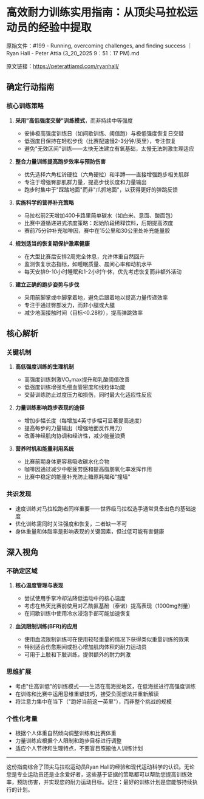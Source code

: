# 高效耐力训练实用指南：从顶尖马拉松运动员的经验中提取

原始文件：#199 - Running, overcoming challenges, and finding success ｜ Ryan Hall - Peter Attia (3_20_2025 9：51：17 PM).md

原文链接：https://peterattiamd.com/ryanhall/

## 确定行动指南

### 核心训练策略
1. **采用"高低强度交替"训练模式**，而非持续中等强度
   - 安排极高强度训练日（如间歇训练、阈值跑）与极低强度恢复日交替
   - 低强度日保持在轻松步伐（比赛配速慢2-3分钟/英里），专注恢复
   - 避免"无效区间"训练——太快无法建立有氧基础，太慢无法刺激生理适应

2. **整合力量训练提高跑步效率与预防伤害**
   - 优先选择六角杠铃硬拉（六角硬拉）和半蹲——直接增强跑步相关肌群
   - 专注于增强臀部肌群力量，提高步伐长度和力量输出
   - 跑步时集中于"踩踏地面"而非"爪抓地面"，以获得更好的弹跳反馈

3. **实施科学的营养补充策略**
   - 马拉松前2天增加400卡路里简单碳水（如白米、意面、酸面包）
   - 比赛中遵循递进式浓度策略：起始阶段稀释饮料，后期提高浓度
   - 赛前75分钟补充咖啡因，赛中在15公里和30公里处补充能量胶

4. **规划适当的恢复期保护激素健康**
   - 在大型比赛后安排2周完全休息，允许体重自然回升
   - 监测恢复状态指标，如睡眠质量、晨间心率和动机水平
   - 每天安排9-10小时睡眠和1-2小时午休，优先考虑恢复而非额外活动

5. **建立正确的跑步姿势与步伐**
   - 采用前脚掌或中脚掌着地，避免后跟着地以提高力量传递效率
   - 专注于通过臀部发力，而非小腿或大腿
   - 减少地面接触时间（目标<0.28秒），提高弹跳效率

## 核心解析

### 关键机制
1. **高低强度训练的生理机制**
   - 高强度训练刺激VO₂max提升和乳酸阈值改善
   - 低强度训练增强毛细血管密度和线粒体功能
   - 交替训练防止过度压力和损伤，同时最大化适应性反应

2. **力量训练影响跑步表现的途径**
   - 增加步幅长度（每增加4英寸步幅可显著提高速度）
   - 提高每步的力量输出（增强地面反作用力）
   - 改善神经肌肉协调和经济性，减少能量浪费

3. **营养时机和能量利用系统**
   - 比赛前期身体更容易吸收碳水化合物
   - 咖啡因通过减少中枢疲劳感和提高脂肪氧化率发挥作用
   - 比赛中稳定的能量补充防止糖原耗竭和"撞墙"

### 共识发现
- 速度训练对马拉松跑者同样重要——世界级马拉松选手通常具备出色的基础速度
- 优化训练需同时关注强度和恢复，二者缺一不可
- 身体重量和体脂率是影响表现的关键因素，但过低可能有害健康

## 深入视角

### 不确定区域
1. **核心温度管理与表现**
   - 尝试使用手掌冷却法降低运动中的核心温度
   - 考虑在热天比赛前使用对乙酰氨基酚（泰诺）提高表现（1000mg剂量）
   - 在间歇训练中使用冷水浸泡手部可能加速恢复

2. **血流限制训练(BFR)的应用**
   - 使用血流限制训练可在使用较轻重量的情况下获得类似重量训练的效果
   - 特别适合伤愈期间或担心增加肌肉体积的耐力运动员
   - 可用于上肢和下肢训练，提供额外的耐力刺激

### 思维扩展
- 考虑"住高训低"的训练模式——生活在高海拔地区，在低海拔进行高强度训练
- 在训练和比赛中运用思维重塑技巧，接受负面想法并重新解读
- 将注意力集中在当下（"跑好当前这一英里"），而非整个挑战的规模

### 个性化考量
- 根据个人体重自然倾向调整训练和比赛体重
- 力量训练应根据个人限制和跑步目标进行调整
- 适应个人节律和生理特点，不要盲目照搬他人训练计划

---

这份指南综合了顶尖马拉松运动员Ryan Hall的经验和现代运动科学的认识。无论您是专业运动员还是业余爱好者，这些基于证据的策略都可以帮助您提高训练效率，预防伤害，并实现您的耐力运动目标。记住：最好的训练计划是您能够持续执行的计划。
